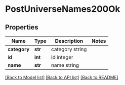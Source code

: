 # PostUniverseNames200Ok

## Properties
Name | Type | Description | Notes
------------ | ------------- | ------------- | -------------
**category** | **str** | category string | 
**id** | **int** | id integer | 
**name** | **str** | name string | 

[[Back to Model list]](../README.md#documentation-for-models) [[Back to API list]](../README.md#documentation-for-api-endpoints) [[Back to README]](../README.md)


